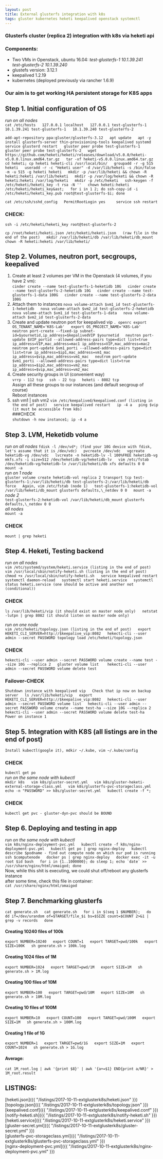 ```yaml
---
layout: post
title: External glusterfs integration with k8s
tags: gluster kubernetes heketi keepalived openstack systemctl
---
```

### Glusterfs cluster (replica 2) integration with k8s via heketi api  

### Components:
- Two VMs in Openstack, ubuntu 16.04:
_test-glusterfs-1 10.1.39.241  
test-glusterfs-2 10.1.39.240_  
- glustefs version: 3.12.1  
- keepalived 1.2.19  
- kubernetes (deployed previously via rancher 1.6.9)  

### Our aim is to get working HA persistent storage for K8S apps  

## Step 1. Initial configuration of OS  
_run on all nodes_  
``cat /etc/hosts  
127.0.0.1 localhost  
127.0.0.1 test-glusterfs-1  
10.1.39.241 test-glusterfs-1  
10.1.39.240 test-glusterfs-2``  

``add-apt-repository ppa:gluster/glusterfs-3.12  
apt update  
apt -y install glusterfs-server thin-provisioning-tools keepalived systemd  
service glusterd restart  
gluster peer probe test-glusterfs-1  
gluster peer probe test-glusterfs-2  
wget https://github.com/heketi/heketi/releases/download/v5.0.0/heketi-v5.0.0.linux.amd64.tar.gz  
tar -xf heketi-v5.0.0.linux.amd64.tar.gz  
cd heketi; cp heketi heketi-cli /usr/local/bin/  
groupadd -r -g 515 heketi  
useradd -r -c "Heketi user" -d /var/lib/heketi -s /bin/false -m -u 515 -g heketi heketi  
mkdir -p /var/lib/heketi && chown -R heketi:heketi /var/lib/heketi  
mkdir -p /var/log/heketi && chown -R heketi:heketi /var/log/heketi  
mkdir -p /etc/heketi  
ssh-keygen -f /etc/heketi/heketi_key -t rsa -N ''  
chown heketi:heketi /etc/heketi/heketi_key&ast;  
for i in 1 2; do ssh-copy-id -i /etc/heketi/heketi_key.pub root@test-glusterfs-$i; done``  

``cat /etc/ssh/sshd_config  
PermitRootLogin yes    
service ssh restart``  
### CHECK:  
``ssh -i /etc/heketi/heketi_key root@test-glusterfs-2``  

``cp /root/heketi/heketi.json /etc/heketi/heketi.json  
(raw file in the end of the post)  
mkdir /var/lib/heketi/db /var/lib/heketi/db_mount  
chown -R heketi:heketi /var/lib/heketi/``  

## Step 2. Volumes, neutron port, secgroups, keepalived
1. Create at least 2 volumes per VM in the Openstack (4 volumes, if you have 2 vm):  
``cinder create --name test-glusterfs-1-heketidb 10G  
cinder create --name test-glusterfs-2-heketidb 10G  
cinder create --name test-glusterfs-1-data 100G  
cinder create --name test-glusterfs-2-data 100G``  
2. Attach them to instances
``nova volume-attach $vm1_id test-glusterfs-1-heketidb  
nova volume-attach $vm2_id test-glusterfs-2-heketidb  
nova volume-attach $vm1_id test-glusterfs-1-data  
nova volume-attach $vm2_id test-glusterfs-2-data``  
3. Create and update neutron port for keepalived vip
``. openrc
export OS_TENANT_NAME='K8S-Lab'  
export OS_PROJECT_NAME='K8S-Lab'  
neutron port-create --fixed-ip subnet-id=$yournetid,ip_address=$kepalivedVIP $yournetid  
neutron port-update $VIP_portid --allowed-address-pairs type=dict list=true ip_address=VIP,mac_address=mac1 ip_address=VIP,mac_address=mac2  
neutrom port-update $vm1_porti --allowed-address-pairs type=dict list=true ip_address=$ip1,mac_address=vm1_mac   ip_address=$vip,mac_address=vm1_mac  
neutrom port-update $vm1_porti --allowed-address-pairs type=dict list=true ip_address=$ip2,mac_address=vm2_mac   ip_address=$vip,mac_address=vm2_mac``  
4. Create security groups in UI (convenient way)  
``vrrp - 112 tcp  
ssh - 22 tcp  
heketi - 8082 tcp``  
Assign all these groups to our instances (and default secgroup of course)  
Reboot instances  
5. ssh vm1 | ssh vm2
``vim /etc/keepalived/keepalived.conf (listing in the end of post)  
service keepalived restart  
ip -4 a  
ping $vip (it must be accessible from k8s)``  
###CHECK  
``shutdown -h now instance1; ip -4 a``  

## Step 3. LVM, Heketidb volume  
_run on all nodes_
``fdisk -l /dev/vd*; (find your 10G device with fdisk, let's assume that it is /dev/vdc)  
pvcreate /dev/vdc  
vgcreate heketidb-vg /dev/vdc  
lvcreate -n heketidb-lv -l 100%FREE heketidb-vg  
mkfs.xfs -i size=512 /dev/heketidb-vg/heketidb-lv  
vim /etc/fstab  
/dev/heketidb-vg/heketidb-lv /var/lib/heketi/db xfs defaults 0 0  
mount -a``  
_run on 1 node_    
``gluster volume create heketidb-vol replica 2 transport tcp test-glusterfs-1:/var/lib/heketi/db test-glusterfs-2:/var/lib/heketi/db force  
Again, vim /etc/fstab (node 1)  
test-glusterfs-1:heketidb-vol /var/lib/heketi/db_mount glusterfs defaults,\_netdev 0 0  
mount -a``  
_node 2_  
``test-glusterfs-2:heketidb-vol /var/lib/heketi/db_mount glusterfs defaults,\_netdev 0 0``  
_all nodes_  
``mount -a``  
### CHECK  
``mount | grep heketi``  

## Step 4. Heketi, Testing backend  
_run on all nodes_  
``vim /etc/systemd/system/heketi.service (listing in the end of post)  
vim /usr/local/sbin/notify-heketi.sh (listing in the end of post)  
chmod +x /usr/local/sbin/notify-heketi.sh  
service keepalived restart  
systemctl daemon-reload  
systemctl start heketi.service  
systemctl status heketi.service (one should be active and another not (conditional))``  
### CHECK  
``ls /var/lib/heketi/vip (it should exist on master node only)  
netstat -lutpn | grep 8082 (it should listen on master node only)  ``

_run on one node_  
``vim /etc/heketi/topology.json (listing in the end of post)  
export HEKETI_CLI_SERVER=http://$keepalive_vip:8082  
hekecti-cli --user admin --secret PASSWORD topology load /etc/heketi/topology.json``  
### CHECK  
``hekecti-cli --user admin --secret PASSWORD volume create --name test --size 10G --replica 2  
gluster volume list   
hekecti-cli --user admin --secret PASSWORD volume delete test``    
### Failover-CHECK  
``Shutdown instance with keepalived vip  
Check that ip now on backup server  
ls /var/lib/heketi/vip  
export HEKETI_CLI_SERVER=http://$keepalive_vip:8082  
hekecti-cli --user admin --secret PASSWORD volume list  
hekecti-cli --user admin --secret PASSWORD volume create --name test-ha --size 10G --replica 2  
hekecti-cli --user admin --secret PASSWORD volume delete test-ha  
Power on instance 1``  

## Step 5. Integration with K8S (all listings are in the end of post)
``Install kubectl(google it), mdkir ~/.kube, vim ~/.kube/config``  
### CHECK  
``kubectl get po``  
_run on the same node with kubectl_  
``mkdir k8s  
vim k8s/gluster-secret.yml  
vim k8s/gluster-heketi-external-storage-class.yml  
vim k8s/glusterfs-pvc-storageclass.yml  
echo -n "PASSWORD" >> k8s/gluster-secret.yml  
kubectl create -f *;``  
### CHECK
``kubectl get pvc - gluster-dyn-pvc should be BOUND``  

## Step 6. Deploying and testing in app
_run on the same node with kubectl_  
``vim k8s/nginx-deployment-pvc.yml  
kubectl create -f k8s/nginx-deployment-pvc.yml  
kubectl get po | grep nginx-deploy  
kubectl describe $podname - find out compute node on which our pod is running  
ssh $computenode  
docker ps | grep nginx-deploy  
docker exec -it -u root $id bash  
for i in {1..1000000}; do sleep 1; echo `date` >> /usr/share/nginx/html/omaigod; done``  
Now, while this shit is executing, we could shut off/reboot any glusterfs instance  
after some time, check this file in container:  
``cat /usr/share/nginx/html/omaigod``  
## Step 7. Benchmarking glusterfs  
``cat generate.sh  
cat generate.sh  
for i in $(seq 1 $NUMBER);  
do  
dd if=/dev/urandom of=$TARGET/file_$i bs=$SIZE count=$COUNT 2>&1 | grep -v records  
done``  
#### Creating 10240 files of 100k
``export NUMBER=10240  
export COUNT=1  
export TARGET=pwd/100k  
export SIZE=100K  
sh generate.sh > 100k.log``  

#### Creating 1024 files of 1M
``export NUMBER=1024  
export TARGET=pwd/1M  
export SIZE=1M  
sh generate.sh > 1M.log ``  

#### Creating 100 files of 10M
``export NUMBER=100  
export TARGET=pwd/10M  
export SIZE=10M  
sh generate.sh > 10M.log``  

#### Creating 10 files of 100M
``export NUMBER=10  
export COUNT=100  
export TARGET=pwd/100M  
export SIZE=1M  
sh generate.sh > 100M.log``  

#### Creating 1 file of 1G
``export NUMBER=1  
export TARGET=pwd/1G  
export SIZE=1M  
export COUNT=1024  
sh generate.sh > 1G.log``  

#### Average:
``cat 1M_root.log | awk '{print $8}' | awk '{a+=$1} END{print a/NR}' > 1M_root.result``  

## LISTINGS:
[heketi.json]({{ "/listings/2017-10-11-extglusterk8s/heketi.json" }})  
[topology.json]({{ "/listings/2017-10-11-extglusterk8s/topology.json" }})  
[keepalived.conf]({{ "/listings/2017-10-11-extglusterk8s/keepalived.conf" }})  
[notify-heketi.sh]({{ "/listings/2017-10-11-extglusterk8s/notify-heketi.sh" }})  
[heketi.service]({{ "/listings/2017-10-11-extglusterk8s/heketi.service" }})  
[gluster-secret.yml]({{ "/listings/2017-10-11-extglusterk8s/gluster-secret.yml" }})  
[glusterfs-pvc-storageclass.yml]({{ "/listings/2017-10-11-extglusterk8s/glusterfs-pvc-storageclass.yml" }})  
[nginx-deployment-pvc.yml]({{ "/listings/2017-10-11-extglusterk8s/nginx-deployment-pvc.yml" }})  
